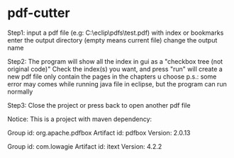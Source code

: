 # pdf-cutter
Step1:
input a pdf file (e.g: C:\eclip\pdfs\test.pdf) with index or bookmarks
enter the output directory (empty means current file)
change the output name

Step2:
The program will show all the index in gui as a "checkbox tree (not original code)"
Check the index(s) you want, and press "run" will create a new pdf file only contain the pages in the chapters u choose
p.s.: some error may comes while running java file in eclipse, but the program can run normally

Step3:
Close the project or press back to open another pdf file

Notice:
This is a project with maven dependency:

Group id: org.apache.pdfbox
Artifact id: pdfbox
Version: 2.0.13

Group id: com.lowagie
Artifact id: itext
Version: 4.2.2
